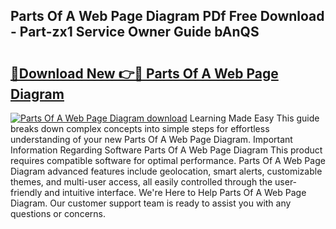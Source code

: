 ## Parts Of A Web Page Diagram PDf Free Download - Part-zx1 Service Owner Guide bAnQS

# <h2><a href="http://dfmdyzg.blite.top/?on=Parts+Of+A+Web+Page+Diagram">🔗Download New 👉🔴 Parts Of A Web Page Diagram</a></h2>

[![Parts Of A Web Page Diagram download](https://i.imgur.com/lujVjoI.png)](http://dfmdyzg.blite.top/?on=Parts+Of+A+Web+Page+Diagram)
Learning Made Easy This guide breaks down complex concepts into simple steps for effortless understanding of your new Parts Of A Web Page Diagram. Important Information Regarding Software Parts Of A Web Page Diagram This product requires compatible software for optimal performance. Parts Of A Web Page Diagram advanced features include geolocation, smart alerts, customizable themes, and multi-user access, all easily controlled through the user-friendly and intuitive interface. We're Here to Help Parts Of A Web Page Diagram. Our customer support team is ready to assist you with any questions or concerns.
